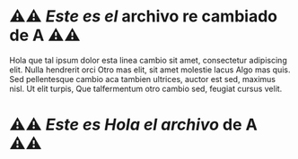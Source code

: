 # ⚠️⚠️ _Este es el_ archivo re cambiado de **A** ⚠️⚠️

Hola que tal ipsum dolor esta linea cambio sit amet, consectetur adipiscing elit.
Nulla hendrerit orci Otro mas elit, sit amet molestie lacus Algo mas quis.
Sed pellentesque cambio aca tambien ultrices, auctor est sed, maximus nisl.
Ut elit turpis, Que talfermentum otro cambio sed, feugiat cursus velit.

# ⚠️⚠️ _Este es Hola el archivo_ de **A** ⚠️⚠️
